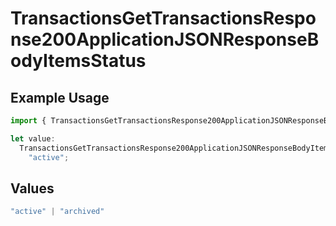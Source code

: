 # TransactionsGetTransactionsResponse200ApplicationJSONResponseBodyItemsStatus

## Example Usage

```typescript
import { TransactionsGetTransactionsResponse200ApplicationJSONResponseBodyItemsStatus } from "open-billing/models/operations";

let value:
  TransactionsGetTransactionsResponse200ApplicationJSONResponseBodyItemsStatus =
    "active";
```

## Values

```typescript
"active" | "archived"
```